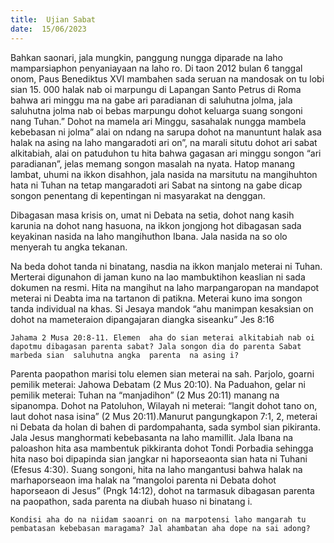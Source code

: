 ```yaml
---
title:  Ujian Sabat
date:  15/06/2023
---
```


Bahkan  saonari, jala  mungkin, panggung  nungga  diparade na laho  mamparsiaphon penyaniayaan na laho  ro. Di taon 2012 bulan 6 tanggal onom, Paus Benediktus XVI mambahen sada  seruan na mandosak on tu lobi sian 15. 000 halak nab oi marpungu di Lapangan Santo Petrus di Roma  bahwa ari minggu ma na gabe  ari paradianan di saluhutna  jolma, jala saluhutna jolma nab oi bebas marpungu dohot keluarga suang  songoni  nang  Tuhan.” Dohot na mamela ari Minggu, sasahalak nungga  mambela kebebasan ni jolma” alai on ndang  na sarupa dohot na manuntunt halak asa  halak  na asing na laho  mangaradoti ari on”, na marali situtu dohot ari sabat alkitabiah, alai on patuduhon tu hita bahwa gagasan ari minggu songon “ari paradianan”, jelas memang  songon masalah na nyata. Hatop  manang  lambat, uhumi na ikkon  disahhon, jala nasida  na marsitutu na mangihuhton  hata ni Tuhan na tetap  mangaradoti ari Sabat na sintong na gabe dicap songon penentang di kepentingan  ni masyarakat na denggan.

Dibagasan  masa krisis on, umat  ni Debata  na setia, dohot  nang  kasih karunia na dohot nang  hasuona, na ikkon  jongjong hot dibagasan sada keyakinan nasida na laho mangihuthon Ibana. Jala nasida na so olo menyerah tu angka  tekanan.

Na beda dohot  tanda ni binatang, nasdia na ikkon manjalo meterai ni Tuhan. Merterai digunahon di jaman kuno na lao  mambuktihon keaslian ni sada dokumen na resmi. Hita na mangihut na laho marpangaropan na mandapot meterai ni Deabta ima na tartanon di patikna. Meterai kuno ima songon tanda individual na khas. Si Jesaya  mandok “ahu manimpan kesaksian on dohot na mameteraion dipangajaran diangka siseanku” Jes 8:16

`Jahama 2 Musa 20:8-11. Elemen  aha do sian meterai alkitabiah nab oi dapotmu dibagasan parenta sabat? Jala songon dia do parenta Sabat marbeda sian  saluhutna angka  parenta  na asing i?`

Parenta  paopathon marisi tolu elemen sian meterai na sah. Parjolo, goarni pemilik meterai: Jahowa Debatam (2 Mus 20:10).  Na Paduahon, gelar ni pemilik meterai: Tuhan na “manjadihon” (2 Mus 20:11) manang  na sipanompa. Dohot na Patoluhon, Wilayah ni meterai: “langit dohot tano on, laut dohot nasa isina” (2 Mus 20:11).Manurut  pangungkapon 7:1, 2, meterai ni Debata da holan di bahen di pardompahanta, sada symbol sian pikiranta. Jala Jesus  manghormati kebebasanta na laho mamillit. Jala Ibana na paloashon  hita asa mambentuk  pikkiranta dohot Tondi Porbadia sehingga hita naso boi dipapinda sian jangkar ni haporseaonta sian hata ni Tuhani (Efesus 4:30). Suang  songoni, hita na laho mangantusi bahwa  halak  na marhaporseaon ima halak na “mangoloi parenta ni Debata dohot haporseaon di Jesus” (Pngk 14:12), dohot  na tarmasuk dibagasan parenta na paopathon, sada parenta na diubah huaso ni binatang i.

`Kondisi aha do na niidam saoanri on na marpotensi laho mangarah tu pembatasan kebebasan maragama? Jal ahambatan aha dope na sai adong?`